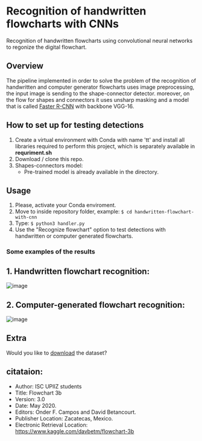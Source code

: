 # Recognition of handwritten flowcharts with CNNs
Recognition of handwritten flowcharts using convolutional neural networks to regonize the digital flowchart.

## Overview
The pipeline implemented in order to solve the problem of the recognition of handwritten and computer generator flowcharts uses image preprocessing, the input image is sending to the shape-connector detector. moreover, on the flow for shapes and connectors it uses unsharp masking and a model that is called [Faster R-CNN](https://arxiv.org/abs/1506.01497) with backbone VGG-16. 

## How to set up for testing detections
1. Create a virtual environment with Conda with name 'tt' and install all libraries required to perform this project, which is separately available in  **requriment.sh**
2. Download / clone this repo.
3. Shapes-connectors model:
    - Pre-trained model is already available in the directory.
      
## Usage
1. Please, activate your Conda enviroment. 
2. Move to inside repository folder, example: `$ cd handwritten-flowchart-with-cnn`
3. Type: ```$ python3 handler.py ```
4. Use the "Recognize flowchart" option to test detections with handwritten or computer generated flowcharts.

### Some examples of the results

## 1. Handwritten flowchart recognition:
   

![image](https://github.com/narayan123411/Flowchart-Recognition/assets/53684708/707d61ec-e350-445e-9a5a-269d324b3f93)

  
## 2. Computer-generated flowchart recognition:
   

![image](https://github.com/narayan123411/Flowchart-Recognition/assets/53684708/d7f18732-20bf-429b-b451-44bba07dd631)




## Extra
Would you like to [download](https://www.kaggle.com/davbetm/flowchart-3b) the dataset? 

## citataion:

- Author: ISC UPIIZ students
- Title: Flowchart 3b
- Version: 3.0
- Date: May 2020.
- Editors: Onder F. Campos and David Betancourt.
- Publisher Location: Zacatecas, Mexico.
- Electronic Retrieval Location: https://www.kaggle.com/davbetm/flowchart-3b
